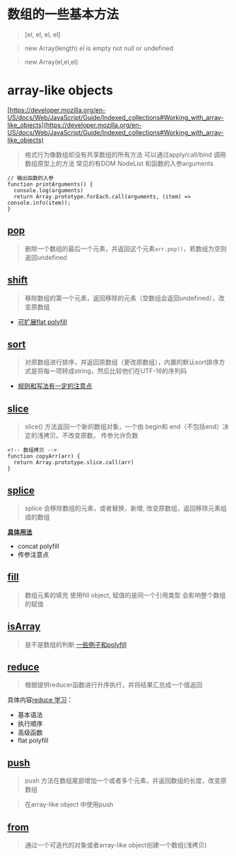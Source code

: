 # 数组的一些基本方法

> [el, el, el, el]

> new Array(length) el is empty not null or undefined

> new Array(el,el,el)


# array-like objects

[https://developer.mozilla.org/en-US/docs/Web/JavaScript/Guide/Indexed_collections#Working_with_array-like_objects](https://developer.mozilla.org/en-US/docs/Web/JavaScript/Guide/Indexed_collections#Working_with_array-like_objects)

> 格式行为像数组却没有共享数组的所有方法
> 可以通过apply/call/bind 调用数组原型上的方法
> 常见的有DOM NodeList 和函数的入参arguments

```
// 输出函数的入参
function printArguments() {
  console.log(arguments)
  return Array.prototype.forEach.call(arguments, (item) => console.info(item));
}
```


## [pop](./pop/Readme.md)
> 删除一个数组的最后一个元素，并返回这个元素```arr.pop()```，若数组为空则返回undefined

## [shift](./shift/Readme.md)

> 移除数组的第一个元素，返回移除的元素（空数组会返回undefined），改变原数组

 * [可扩展flat polyfill](./shift/Readme.md)


## [sort](./sort/Readme.md)
> 对原数组进行排序，并返回原数组（更改原数组），内置的默认sort排序方式是将每一项转成string，然后比较他们在UTF-16的序列码

* [规则和写法有一定的注意点](./sort/Readme.md)

## [slice](./slice/Readme.md)
> slice() 方法返回一个新的数组对象，一个由 begin和 end（不包括end）决定的浅拷贝。不改变原数， 传参允许负数
```
<!-- 数组拷贝 -->
function copyArr(arr) {
  return Array.prototype.slice.call(arr)
}
```

## [splice](./splice/Readme.md)
>splice 会移除数组的元素，或者替换，新增, 改变原数组，返回移除元素组成的数组

**[具体用法](./splice/Readme.md)**
* concat polyfill
* 传参注意点

## [fill](./fill/Readme.md)
> 数组元素的填充 使用fill object, 赋值的是同一个引用类型 会影响整个数组的赋值

## [isArray](./isArray/Readme.md)
> 是不是数组的判断
[一些例子和polyfill](./isArray/Readme.md)


## [reduce](./reduce/Readme.md)
> 根据提供reducer函数进行升序执行，并将结果汇总成一个值返回

具体内容[reduce 学习](./reduce/Readme.md)：
* 基本语法
* 执行顺序
* 高级函数
* flat polyfill


## [push](./push/Readme.md)
> push 方法在数组尾部增加一个或者多个元素，并返回数组的长度，改变原数组

> 在array-like object 中使用push


## [from](./fill/Readme.md)

> 通过一个可迭代的对象或者array-like object创建一个数组(浅拷贝)


